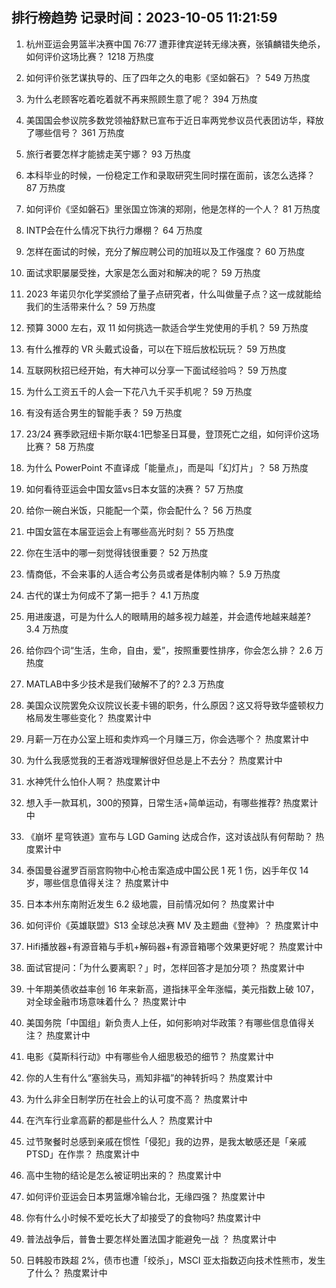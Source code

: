 
## 排行榜趋势 记录时间：2023-10-05 11:21:59
  
  1. 杭州亚运会男篮半决赛中国 76:77 遭菲律宾逆转无缘决赛，张镇麟错失绝杀，如何评价这场比赛？ 1218 万热度
    
  2. 如何评价张艺谋执导的、压了四年之久的电影《坚如磐石》？ 549 万热度
    
  3. 为什么老顾客吃着吃着就不再来照顾生意了呢？ 394 万热度
    
  4. 美国国会参议院多数党领袖舒默已宣布于近日率两党参议员代表团访华，释放了哪些信号？ 361 万热度
    
  5. 旅行者要怎样才能掳走芙宁娜？ 93 万热度
    
  6. 本科毕业的时候，一份稳定工作和录取研究生同时摆在面前，该怎么选择？ 87 万热度
    
  7. 如何评价《坚如磐石》里张国立饰演的郑刚，他是怎样的一个人？ 81 万热度
    
  8. INTP会在什么情况下执行力爆棚？ 64 万热度
    
  9. 怎样在面试的时候，充分了解应聘公司的加班以及工作强度？ 60 万热度
    
  10. 面试求职屡屡受挫，大家是怎么面对和解决的呢？ 59 万热度
    
  11. 2023 年诺贝尔化学奖颁给了量子点研究者，什么叫做量子点？这一成就能给我们的生活带来什么？ 59 万热度
    
  12. 预算 3000 左右，双 11 如何挑选一款适合学生党使用的手机？ 59 万热度
    
  13. 有什么推荐的 VR 头戴式设备，可以在下班后放松玩玩？ 59 万热度
    
  14. 互联网秋招已经开始，有大神可以分享一下面试经验吗？ 59 万热度
    
  15. 为什么工资五千的人会一下花八九千买手机呢？ 59 万热度
    
  16. 有没有适合男生的智能手表？ 59 万热度
    
  17. 23/24 赛季欧冠纽卡斯尔联4:1巴黎圣日耳曼，登顶死亡之组，如何评价这场比赛？ 58 万热度
    
  18. 为什么 PowerPoint 不直译成「能量点」，而是叫「幻灯片」？ 58 万热度
    
  19. 如何看待亚运会中国女篮vs日本女篮的决赛？ 57 万热度
    
  20. 给你一碗白米饭，只能配一个菜，你会配什么？ 56 万热度
    
  21. 中国女篮在本届亚运会上有哪些高光时刻？ 55 万热度
    
  22. 你在生活中的哪一刻觉得钱很重要？ 52 万热度
    
  23. 情商低，不会来事的人适合考公务员或者是体制内嘛？ 5.9 万热度
    
  24. 古代的谋士为何成不了第一把手？ 4.1 万热度
    
  25. 用进废退，可是为什么人的眼睛用的越多视力越差，并会遗传地越来越差? 3.4 万热度
    
  26. 给你四个词“生活，生命，自由，爱”，按照重要性排序，你会怎么排？ 2.6 万热度
    
  27. MATLAB中多少技术是我们破解不了的? 2.3 万热度
    
  28. 美国众议院罢免众议院议长麦卡锡的职务，什么原因？这又将导致华盛顿权力格局发生哪些变化？ 热度累计中
    
  29. 月薪一万在办公室上班和卖炸鸡一个月赚三万，你会选哪个？ 热度累计中
    
  30. 为什么我感觉我的王者游戏理解很好但总是上不去分？ 热度累计中
    
  31. 水神凭什么怕仆人啊？ 热度累计中
    
  32. 想入手一款耳机，300的预算，日常生活+简单运动，有哪些推荐? 热度累计中
    
  33. 《崩坏 星穹铁道》宣布与 LGD Gaming 达成合作，这对该战队有何帮助？ 热度累计中
    
  34. 泰国曼谷暹罗百丽宫购物中心枪击案造成中国公民 1 死 1 伤，凶手年仅 14 岁，哪些信息值得关注？ 热度累计中
    
  35. 日本本州东南附近发生 6.2 级地震，目前情况如何？ 热度累计中
    
  36. 如何评价《英雄联盟》S13 全球总决赛 MV 及主题曲《登神》？ 热度累计中
    
  37. Hifi播放器+有源音箱与手机+解码器+有源音箱哪个效果更好呢？ 热度累计中
    
  38. 面试官提问：「为什么要离职？」时，怎样回答才是加分项？ 热度累计中
    
  39. 十年期美债收益率创 16 年来新高，道指抹平全年涨幅，美元指数上破 107，对全球金融市场意味着什么？ 热度累计中
    
  40. 美国务院「中国组」新负责人上任，如何影响对华政策？有哪些信息值得关注？ 热度累计中
    
  41. 电影《莫斯科行动》中有哪些令人细思极恐的细节？ 热度累计中
    
  42. 你的人生有什么“塞翁失马，焉知非福”的神转折吗？ 热度累计中
    
  43. 为什么非全日制学历在社会上的认可度不高？ 热度累计中
    
  44. 在汽车行业拿高薪的都是些什么人？ 热度累计中
    
  45. 过节聚餐时总感到亲戚在惯性「侵犯」我的边界，是我太敏感还是「亲戚PTSD」在作祟？ 热度累计中
    
  46. 高中生物的结论是怎么被证明出来的？ 热度累计中
    
  47. 如何评价亚运会日本男篮爆冷输台北，无缘四强？ 热度累计中
    
  48. 你有什么小时候不爱吃长大了却接受了的食物吗? 热度累计中
    
  49. 普法战争后，普鲁士要怎样处置法国才能避免一战 ？ 热度累计中
    
  50. 日韩股市跌超 2%，债市也遭「绞杀」，MSCI 亚太指数迈向技术性熊市，发生了什么？ 热度累计中
    